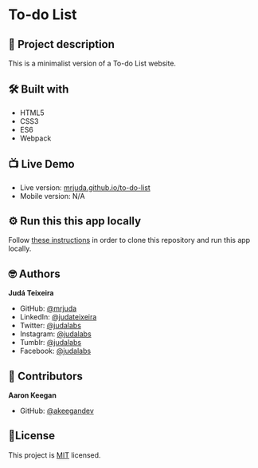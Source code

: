 # To-do List
## 📑 Project description
This is a minimalist version of a To-do List website.

## 🛠 Built with
- HTML5
- CSS3
- ES6
- Webpack

## 📺 Live Demo
- Live version: [mrjuda.github.io/to-do-list](https://mrjuda.github.io/to-do-list/)
- Mobile version: N/A

## ⚙️ Run this this app locally
Follow [these instructions](https://docs.github.com/en/repositories/creating-and-managing-repositories/cloning-a-repository) in order to clone this repository and run this app locally.

## 🤓 Authors
**Judá Teixeira**
- GitHub: [@mrjuda](https://github.com/mrjuda "Judá Teixeira's GitHub profile")
- LinkedIn: [@judateixeira](https://www.linkedin.com/in/judateixeira "Judá Teixeira's Linkedin profile")
- Twitter: [@judalabs](https://twitter.com/judalabs)
- Instagram: [@judalabs](https://instagram.com/judalabs)
- Tumblr: [@judalabs](https://judalabs.tumblr.com)
- Facebook: [@judalabs](https://facebook.com/judalabs)

## 🤝 Contributors
**Aaron Keegan**
- GitHub: [@akeegandev](https://github.com/akeegandev "Aaron Keegan's GitHub profile")

## 📝License
This project is [MIT](https://github.com/mrjuda/to-do-list/blob/main/LICENSE) licensed.
